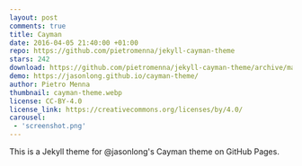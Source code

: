 ```yaml
---
layout: post
comments: true
title: Cayman
date: 2016-04-05 21:40:00 +01:00
repo: https://github.com/pietromenna/jekyll-cayman-theme
stars: 242
download: https://github.com/pietromenna/jekyll-cayman-theme/archive/master.zip
demo: https://jasonlong.github.io/cayman-theme/
author: Pietro Menna
thumbnail: cayman-theme.webp
license: CC-BY-4.0
license_link: https://creativecommons.org/licenses/by/4.0/
carousel:
 - 'screenshot.png'
---
```


This is a Jekyll theme for @jasonlong's Cayman theme on GitHub Pages.
